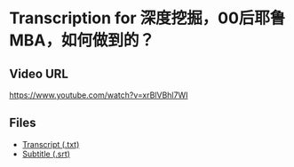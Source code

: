 # Transcription for 深度挖掘，00后耶鲁MBA，如何做到的？
## Video URL
https://www.youtube.com/watch?v=xrBlVBhl7WI
 
## Files
- [Transcript (.txt)](./transcript.txt)
- [Subtitle (.srt)](./transcript.srt)
